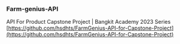 ### Farm-genius-API
API For Product Capstone Project | Bangkit Academy 2023 Series
[https://github.com/hsdhts/FarmGenius-API-for-Capstone-Project](https://github.com/hsdhts/FarmGenius-API-for-Capstone-Project)
